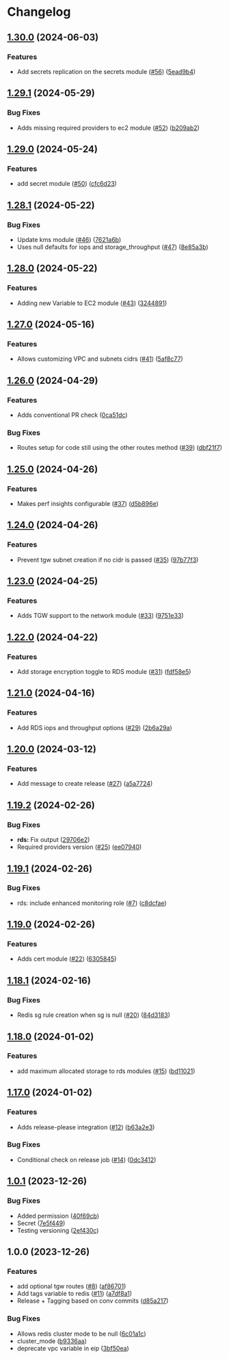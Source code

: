 # Changelog

## [1.30.0](https://github.com/TradrAPI/terraform-modules/compare/v1.29.1...v1.30.0) (2024-06-03)


### Features

* Add secrets replication on the secrets module ([#56](https://github.com/TradrAPI/terraform-modules/issues/56)) ([5ead9b4](https://github.com/TradrAPI/terraform-modules/commit/5ead9b4ff8d9ac7364d6bfba53aa3f01e38c5b7a))

## [1.29.1](https://github.com/TradrAPI/terraform-modules/compare/v1.29.0...v1.29.1) (2024-05-29)


### Bug Fixes

* Adds missing required providers to ec2 module ([#52](https://github.com/TradrAPI/terraform-modules/issues/52)) ([b209ab2](https://github.com/TradrAPI/terraform-modules/commit/b209ab226e244d6b3eebdc93c4744cfcf5467b28))

## [1.29.0](https://github.com/TradrAPI/terraform-modules/compare/v1.28.1...v1.29.0) (2024-05-24)


### Features

* add secret module ([#50](https://github.com/TradrAPI/terraform-modules/issues/50)) ([cfc6d23](https://github.com/TradrAPI/terraform-modules/commit/cfc6d23807ca3392f291ec149e425b194d8841a9))

## [1.28.1](https://github.com/TradrAPI/terraform-modules/compare/v1.28.0...v1.28.1) (2024-05-22)


### Bug Fixes

* Update kms module ([#46](https://github.com/TradrAPI/terraform-modules/issues/46)) ([7621a6b](https://github.com/TradrAPI/terraform-modules/commit/7621a6b9f6af695b399a4a3974522b4796bb1c12))
* Uses null defaults for iops and storage_throughput ([#47](https://github.com/TradrAPI/terraform-modules/issues/47)) ([8e85a3b](https://github.com/TradrAPI/terraform-modules/commit/8e85a3b2849ab45a86b53b150234e84e1d5835ed))

## [1.28.0](https://github.com/TradrAPI/terraform-modules/compare/v1.27.0...v1.28.0) (2024-05-22)


### Features

* Adding new Variable to EC2 module ([#43](https://github.com/TradrAPI/terraform-modules/issues/43)) ([3244891](https://github.com/TradrAPI/terraform-modules/commit/32448919f0c9851a6dcc4d58d99f03d8dd249833))

## [1.27.0](https://github.com/TradrAPI/terraform-modules/compare/v1.26.0...v1.27.0) (2024-05-16)


### Features

* Allows customizing VPC and subnets cidrs ([#41](https://github.com/TradrAPI/terraform-modules/issues/41)) ([5af8c77](https://github.com/TradrAPI/terraform-modules/commit/5af8c77420c825c8627951f22fecf1895547d98e))

## [1.26.0](https://github.com/TradrAPI/terraform-modules/compare/v1.25.0...v1.26.0) (2024-04-29)


### Features

* Adds conventional PR check ([0ca51dc](https://github.com/TradrAPI/terraform-modules/commit/0ca51dcbe3ae56216467d004d97e2ceca1810b45))


### Bug Fixes

* Routes setup for code still using the other routes method ([#39](https://github.com/TradrAPI/terraform-modules/issues/39)) ([dbf21f7](https://github.com/TradrAPI/terraform-modules/commit/dbf21f7aafe51e157f670aec10f5e62fe98ebee0))

## [1.25.0](https://github.com/TradrAPI/terraform-modules/compare/v1.24.0...v1.25.0) (2024-04-26)


### Features

* Makes perf insights configurable ([#37](https://github.com/TradrAPI/terraform-modules/issues/37)) ([d5b896e](https://github.com/TradrAPI/terraform-modules/commit/d5b896ecdb0fbb39c143e9a46b5800e4f68af01e))

## [1.24.0](https://github.com/TradrAPI/terraform-modules/compare/v1.23.0...v1.24.0) (2024-04-26)


### Features

* Prevent tgw subnet creation if no cidr is passed ([#35](https://github.com/TradrAPI/terraform-modules/issues/35)) ([97b77f3](https://github.com/TradrAPI/terraform-modules/commit/97b77f3d2fc4b130deccc9d5fda97f725be05d61))

## [1.23.0](https://github.com/TradrAPI/terraform-modules/compare/v1.22.0...v1.23.0) (2024-04-25)


### Features

* Adds TGW support to the network module ([#33](https://github.com/TradrAPI/terraform-modules/issues/33)) ([9751e33](https://github.com/TradrAPI/terraform-modules/commit/9751e3352b2cfd208b13785f9a40897bdf6a370d))

## [1.22.0](https://github.com/TradrAPI/terraform-modules/compare/v1.21.0...v1.22.0) (2024-04-22)


### Features

* Add storage encryption toggle to RDS module ([#31](https://github.com/TradrAPI/terraform-modules/issues/31)) ([fdf58e5](https://github.com/TradrAPI/terraform-modules/commit/fdf58e5c1b6d193597394d775dabfc7bf225ccfe))

## [1.21.0](https://github.com/TradrAPI/terraform-modules/compare/v1.20.0...v1.21.0) (2024-04-16)


### Features

* Add RDS iops and throughput options ([#29](https://github.com/TradrAPI/terraform-modules/issues/29)) ([2b6a29a](https://github.com/TradrAPI/terraform-modules/commit/2b6a29a08729c3842dd13502fec2f1b029f0de22))

## [1.20.0](https://github.com/TradrAPI/terraform-modules/compare/v1.19.2...v1.20.0) (2024-03-12)


### Features

* Add message to create release ([#27](https://github.com/TradrAPI/terraform-modules/issues/27)) ([a5a7724](https://github.com/TradrAPI/terraform-modules/commit/a5a772459c18efd777f7ac93aadef5f18f009ccb))

## [1.19.2](https://github.com/TradrAPI/terraform-modules/compare/v1.19.1...v1.19.2) (2024-02-26)


### Bug Fixes

* **rds:** Fix output ([29706e2](https://github.com/TradrAPI/terraform-modules/commit/29706e2941cdbe36fcd7dd96adcb0c58e8d6e790))
* Required providers version ([#25](https://github.com/TradrAPI/terraform-modules/issues/25)) ([ee07940](https://github.com/TradrAPI/terraform-modules/commit/ee079405f2ca09f4554f0a28d5e3a9f959ef85b0))

## [1.19.1](https://github.com/TradrAPI/terraform-modules/compare/v1.19.0...v1.19.1) (2024-02-26)


### Bug Fixes

* rds: include enhanced monitoring role ([#7](https://github.com/TradrAPI/terraform-modules/issues/7)) ([c8dcfae](https://github.com/TradrAPI/terraform-modules/commit/c8dcfae2b59661fbe9552383911b6ca55740ac2b))

## [1.19.0](https://github.com/TradrAPI/terraform-modules/compare/v1.18.1...v1.19.0) (2024-02-26)


### Features

* Adds cert module ([#22](https://github.com/TradrAPI/terraform-modules/issues/22)) ([6305845](https://github.com/TradrAPI/terraform-modules/commit/630584546d2c50f238e647b6b410469788a79e79))

## [1.18.1](https://github.com/TradrAPI/terraform-modules/compare/v1.18.0...v1.18.1) (2024-02-16)


### Bug Fixes

* Redis sg rule creation when sg is null ([#20](https://github.com/TradrAPI/terraform-modules/issues/20)) ([84d3183](https://github.com/TradrAPI/terraform-modules/commit/84d31833352ec2765f2b70a667cdfa1fea994334))

## [1.18.0](https://github.com/TradrAPI/terraform-modules/compare/v1.17.0...v1.18.0) (2024-01-02)


### Features

* add maximum allocated storage to rds modules ([#15](https://github.com/TradrAPI/terraform-modules/issues/15)) ([bd11021](https://github.com/TradrAPI/terraform-modules/commit/bd110216692f48bf5ac7c8d3d1b532094e9541ed))

## [1.17.0](https://github.com/TradrAPI/terraform-modules/compare/v1.16.0...v1.17.0) (2024-01-02)


### Features

* Adds release-please integration ([#12](https://github.com/TradrAPI/terraform-modules/issues/12)) ([b63a2e3](https://github.com/TradrAPI/terraform-modules/commit/b63a2e3660af6544ff3e92ab8d5020eaa64f3857))


### Bug Fixes

* Conditional check on release job ([#14](https://github.com/TradrAPI/terraform-modules/issues/14)) ([0dc3412](https://github.com/TradrAPI/terraform-modules/commit/0dc3412e832a6a8f008861a3b7db9e50ca7da5a7))

## [1.0.1](https://github.com/EAlainMG/terraform-modules/compare/v1.0.0...v1.0.1) (2023-12-26)


### Bug Fixes

* Added permission ([40f69cb](https://github.com/EAlainMG/terraform-modules/commit/40f69cb4916e20acd2d9d1003492a08a3018a72b))
* Secret ([7e5f449](https://github.com/EAlainMG/terraform-modules/commit/7e5f449d4a8694605d00ac79ef5e64cd3fcfa5d1))
* Testing versioning ([2ef430c](https://github.com/EAlainMG/terraform-modules/commit/2ef430c5413671b713d3c8d68c633e78dbf2e644))

## 1.0.0 (2023-12-26)


### Features

* add optional tgw routes ([#8](https://github.com/EAlainMG/terraform-modules/issues/8)) ([af86701](https://github.com/EAlainMG/terraform-modules/commit/af86701e563dc60d6db0768e3b546b5e17039d44))
* Add tags variable to redis ([#11](https://github.com/EAlainMG/terraform-modules/issues/11)) ([a7df8a1](https://github.com/EAlainMG/terraform-modules/commit/a7df8a12f5f8b9f2f75a47f16cf1ac2f7bd8f769))
* Release + Tagging based on conv commits ([d85a217](https://github.com/EAlainMG/terraform-modules/commit/d85a21790c6dc2c98580397a585b0819766240d8))


### Bug Fixes

* Allows redis cluster mode to be null ([6c01a1c](https://github.com/EAlainMG/terraform-modules/commit/6c01a1ce7890a8305d51a2b2a14b4a5979c02c96))
* cluster_mode ([b9336aa](https://github.com/EAlainMG/terraform-modules/commit/b9336aa887f7ba423e9a9aece36fb1bba60cd26c))
* deprecate vpc variable in eip ([3bf50ea](https://github.com/EAlainMG/terraform-modules/commit/3bf50ea96dba665b339062bc4c476b931e8fc25f))
